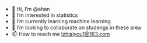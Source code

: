 - 👋 Hi, I’m @ahan
- 👀 I’m interested in statistics
- 🌱 I’m currently learning machine learning
- 💞️ I’m looking to collaborate on studengs in these area
- 📫 How to reach me lzhjaiyou1@163.com

<!---
sjdsda/sjdsda is a ✨ special ✨ repository because its `README.md` (this file) appears on your GitHub profile.
You can click the Preview link to take a look at your changes.
--->
